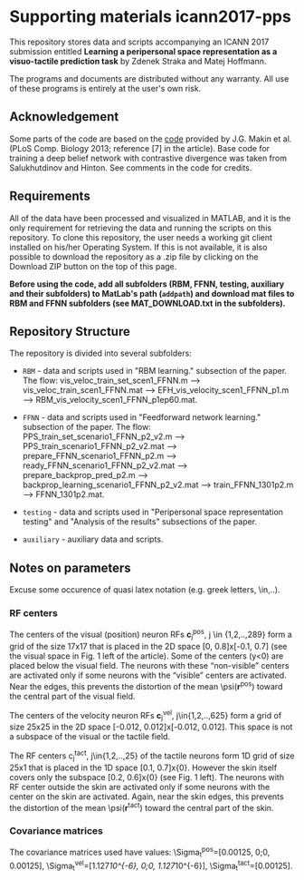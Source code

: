 # Supporting materials icann2017-pps

This repository stores data and scripts accompanying an ICANN 2017 submission entitled **Learning a peripersonal space representation as a visuo-tactile prediction task** by Zdenek Straka and Matej Hoffmann.

The programs and documents are distributed without any warranty.  All use of these programs is entirely at the user's own risk.

## Acknowledgement

Some parts of the code are based on the [code](https://github.com/jgmakin/rbmish) provided by J.G. Makin et al. (PLoS Comp. Biology 2013; reference [7] in the article). Base code for training a deep belief network with contrastive divergence was taken from Salukhutdinov and Hinton. See comments in the code for credits.

## Requirements

All of the data have been processed and visualized in MATLAB, and it is the only requirement for retrieving the data and running the scripts on this repository. To clone this repository, the user needs a working git client installed on his/her Operating System. If this is not available, it is also possible to download the repository as a .zip file by clicking on the Download ZIP button on the top of this page.

**Before using the code, add all subfolders (RBM, FFNN, testing, auxiliary and their subfolders) to MatLab's path (`addpath`) and download mat files to RBM and FFNN subfolders (see MAT_DOWNLOAD.txt in the subfolders).**

## Repository Structure

The repository is divided into several subfolders:
- `RBM` - data and scripts used in "RBM learning." subsection of the paper. The flow: vis_veloc_train_set_scen1_FFNN.m --> vis_veloc_train_scen1_FFNN.mat --> EFH_vis_velocity_scen1_FFNN_p1.m --> RBM_vis_velocity_scen1_FFNN_p1ep60.mat.

- `FFNN` - data and scripts used in "Feedforward network learning." subsection of the paper. The flow: PPS_train_set_scenario1_FFNN_p2_v2.m --> PPS_train_scenario1_FFNN_p2_v2.mat --> prepare_FFNN_scenario1_FFNN_p2.m --> ready_FFNN_scenario1_FFNN_p2_v2.mat --> prepare_backprop_pred_p2.m --> backprop_learning_scenario1_FFNN_p2_v2.mat --> train_FFNN_1301p2.m --> FFNN_1301p2.mat.

- `testing` - data and scripts used in "Peripersonal space representation testing" and "Analysis of the results" subsections of the paper.

- `auxiliary` - auxiliary data and scripts. 


## Notes on parameters
Excuse some occurence of quasi latex notation (e.g. greek letters, \in,..).
### RF centers
The centers of the visual (position) neuron RFs **c**<sub>j</sub><sup>pos</sup>, j \in {1,2,..,289} form a grid of the size 17x17 that is placed in the 2D space [0, 0.8]x[-0.1, 0.7] (see the visual space in Fig. 1 left of the article). Some of the centers (y<0) are placed below the visual field. The neurons with these “non-visible” centers are activated only if some neurons with the “visible” centers are activated. Near the edges, this prevents the distortion of the mean \psi(**r**<sup>pos</sup>)  toward the central part of the visual field.

The centers of the velocity neuron RFs **c**<sub>j</sub><sup>vel</sup>, j\in{1,2,..,625} form a grid of size 25x25 in the 2D space [-0.012, 0.012]x[-0.012, 0.012]. This space is not a subspace of the visual or the tactile field. 

The RF centers c<sub>j</sub><sup>tact</sup>, j\in{1,2,..,25} of the tactile neurons form 1D grid of size 25x1 that is placed in the 1D space [0.1, 0.7]x{0}. However the skin itself covers only the subspace [0.2, 0.6]x{0} (see Fig. 1 left). The neurons with RF center outside the skin are activated only if some neurons with the center on the skin are activated. Again, near the skin edges, this prevents the distortion of the mean \psi(**r**<sup>tact</sup>) toward the central part of the skin.


### Covariance matrices
The covariance matrices used have values:
\Sigma<sub>t</sub><sup>pos</sup>=[0.00125, 0;0, 0.00125], \Sigma<sub>t</sub><sup>vel</sup>=[1.127*10^{-6}, 0;0, 1.127*10^{-6}], \Sigma<sub>t</sub><sup>tact</sup>=[0.00125].
